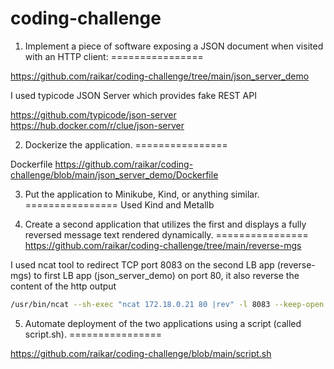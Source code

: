 # coding-challenge



1. Implement a piece of software exposing a JSON document when visited with an HTTP client:
================

https://github.com/raikar/coding-challenge/tree/main/json_server_demo

I used typicode JSON Server which provides fake REST API

https://github.com/typicode/json-server
https://hub.docker.com/r/clue/json-server




2. Dockerize the application.
================

Dockerfile
https://github.com/raikar/coding-challenge/blob/main/json_server_demo/Dockerfile




3. Put the application to Minikube, Kind, or anything similar.
================
Used Kind and Metallb



4. Create a second application that utilizes the first and displays a fully reversed message text rendered dynamically.
================
https://github.com/raikar/coding-challenge/tree/main/reverse-mgs

I used ncat tool to redirect TCP port 8083 on the second LB app (reverse-mgs) to first LB app (json_server_demo) on port 80, it also reverse the content of the http output

```bash
/usr/bin/ncat --sh-exec "ncat 172.18.0.21 80 |rev" -l 8083 --keep-open
```



5. Automate deployment of the two applications using a script (called script.sh).
================

https://github.com/raikar/coding-challenge/blob/main/script.sh
